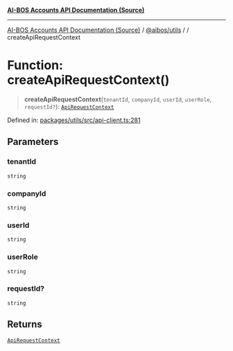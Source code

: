 [**AI-BOS Accounts API Documentation (Source)**](../../../README.md)

***

[AI-BOS Accounts API Documentation (Source)](../../../README.md) / [@aibos/utils](../README.md) / [](../README.md) / createApiRequestContext

# Function: createApiRequestContext()

> **createApiRequestContext**(`tenantId`, `companyId`, `userId`, `userRole`, `requestId?`): [`ApiRequestContext`](../interfaces/ApiRequestContext.md)

Defined in: [packages/utils/src/api-client.ts:281](https://github.com/pohlai88/accounts/blob/48103fb36d28b2b9bfb33472b6de2f719773cde9/packages/utils/src/api-client.ts#L281)

## Parameters

### tenantId

`string`

### companyId

`string`

### userId

`string`

### userRole

`string`

### requestId?

`string`

## Returns

[`ApiRequestContext`](../interfaces/ApiRequestContext.md)

